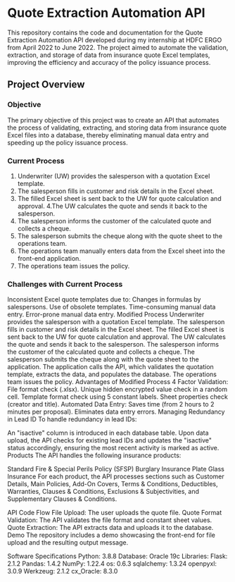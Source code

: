 # Quote Extraction Automation API
This repository contains the code and documentation for the Quote Extraction Automation API developed during my internship at HDFC ERGO from April 2022 to June 2022. The project aimed to automate the validation, extraction, and storage of data from insurance quote Excel templates, improving the efficiency and accuracy of the policy issuance process.

## Project Overview
### Objective
The primary objective of this project was to create an API that automates the process of validating, extracting, and storing data from insurance quote Excel files into a database, thereby eliminating manual data entry and speeding up the policy issuance process.

### Current Process
1. Underwriter (UW) provides the salesperson with a quotation Excel template.
2. The salesperson fills in customer and risk details in the Excel sheet.
3. The filled Excel sheet is sent back to the UW for quote calculation and approval.
4.The UW calculates the quote and sends it back to the salesperson.
5. The salesperson informs the customer of the calculated quote and collects a cheque.
6. The salesperson submits the cheque along with the quote sheet to the operations team.
7. The operations team manually enters data from the Excel sheet into the front-end application.
8. The operations team issues the policy.

### Challenges with Current Process
Inconsistent Excel quote templates due to:
Changes in formulas by salespersons.
Use of obsolete templates.
Time-consuming manual data entry.
Error-prone manual data entry.
Modified Process
Underwriter provides the salesperson with a quotation Excel template.
The salesperson fills in customer and risk details in the Excel sheet.
The filled Excel sheet is sent back to the UW for quote calculation and approval.
The UW calculates the quote and sends it back to the salesperson.
The salesperson informs the customer of the calculated quote and collects a cheque.
The salesperson submits the cheque along with the quote sheet to the application.
The application calls the API, which validates the quotation template, extracts the data, and populates the database.
The operations team issues the policy.
Advantages of Modified Process
4 Factor Validation:
File format check (.xlsx).
Unique hidden encrypted value check in a random cell.
Template format check using 5 constant labels.
Sheet properties check (creator and title).
Automated Data Entry:
Saves time (from 2 hours to 2 minutes per proposal).
Eliminates data entry errors.
Managing Redundancy in Lead ID
To handle redundancy in lead IDs:

An "isactive" column is introduced in each database table.
Upon data upload, the API checks for existing lead IDs and updates the "isactive" status accordingly, ensuring the most recent activity is marked as active.
Products
The API handles the following insurance products:

Standard Fire & Special Perils Policy (SFSP)
Burglary Insurance
Plate Glass Insurance
For each product, the API processes sections such as Customer Details, Main Policies, Add-On Covers, Terms & Conditions, Deductibles, Warranties, Clauses & Conditions, Exclusions & Subjectivities, and Supplementary Clauses & Conditions.

API Code Flow
File Upload: The user uploads the quote file.
Quote Format Validation: The API validates the file format and constant sheet values.
Quote Extraction: The API extracts data and uploads it to the database.
Demo
The repository includes a demo showcasing the front-end for file upload and the resulting output message.

Software Specifications
Python: 3.8.8
Database: Oracle 19c
Libraries:
Flask: 2.1.2
Pandas: 1.4.2
NumPy: 1.22.4
os: 0.6.3
sqlalchemy: 1.3.24
openpyxl: 3.0.9
Werkzeug: 2.1.2
cx_Oracle: 8.3.0
